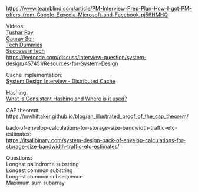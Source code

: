 https://www.teamblind.com/article/PM-Interview-Prep-Plan-How-I-got-PM-offers-from-Google-Expedia-Microsoft-and-Facebook-pj56HMHQ

Videos:  
[Tushar Roy](https://www.youtube.com/watch?v=UzLMhqg3_Wc&list=PLrmLmBdmIlps7GJJWW9I7N0P0rB0C3eY2)  
[Gaurav Sen](https://www.youtube.com/watch?v=quLrc3PbuIw&list=PLMCXHnjXnTnvo6alSjVkgxV-VH6EPyvoX)  
[Tech Dummies](https://www.youtube.com/watch?v=mhUQe4BKZXs&list=PLkQkbY7JNJuBoTemzQfjym0sqbOHt5fnV)  
[Success in tech](https://www.youtube.com/channel/UC-vYrOAmtrx9sBzJAf3x_xw)  
https://leetcode.com/discuss/interview-question/system-design/457451/Resources-for-System-Design  

Cache Implementation:   
[System Design Interview - Distributed Cache](https://www.youtube.com/watch?v=iuqZvajTOyA)

Hashing:  
[What is Consistent Hashing and Where is it used?](https://www.youtube.com/watch?v=zaRkONvyGr8)

CAP theorem:  
https://mwhittaker.github.io/blog/an_illustrated_proof_of_the_cap_theorem/

back-of-envelop-calculations-for-storage-size-bandwidth-traffic-etc-estimates:  
https://itsallbinary.com/system-design-back-of-envelop-calculations-for-storage-size-bandwidth-traffic-etc-estimates/


Questions:  
Longest palindrome substring  
Longest common substring  
Longest common subsequence  
Maximum sum subarray  
